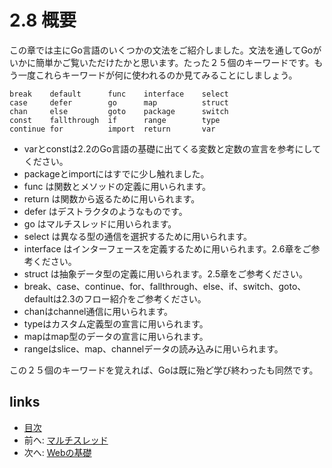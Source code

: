 # 2.8 概要

この章では主にGo言語のいくつかの文法をご紹介しました。文法を通してGoがいかに簡単かご覧いただけたかと思います。たった２５個のキーワードです。もう一度これらキーワードが何に使われるのか見てみることにしましょう。

	break    default      func    interface    select
	case     defer        go      map          struct
	chan     else         goto    package      switch
	const    fallthrough  if      range        type
	continue for          import  return       var

- varとconstは2.2のGo言語の基礎に出てくる変数と定数の宣言を参考にしてください。
- packageとimportにはすでに少し触れました。
- func は関数とメソッドの定義に用いられます。
- return は関数から返るために用いられます。
- defer はデストラクタのようなものです。
- go はマルチスレッドに用いられます。
- select は異なる型の通信を選択するために用いられます。
- interface はインターフェースを定義するために用いられます。2.6章をご参考ください。
- struct は抽象データ型の定義に用いられます。2.5章をご参考ください。
- break、case、continue、for、fallthrough、else、if、switch、goto、defaultは2.3のフロー紹介をご参考ください。
- chanはchannel通信に用いられます。
- typeはカスタム定義型の宣言に用いられます。
- mapはmap型のデータの宣言に用いられます。
- rangeはslice、map、channelデータの読み込みに用いられます。

この２５個のキーワードを覚えれば、Goは既に殆ど学び終わったも同然です。

## links
   * [目次](<preface.md>)
   * 前へ: [マルチスレッド](<02.7.md>)
   * 次へ: [Webの基礎](<03.0.md>)
